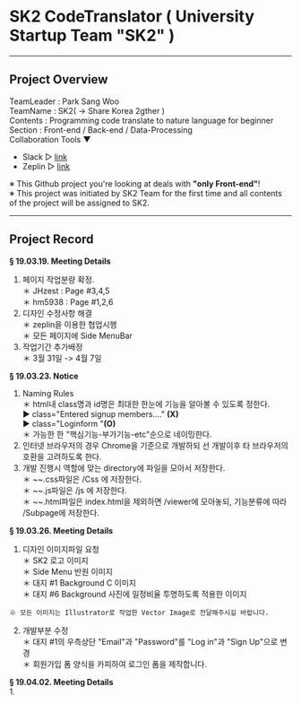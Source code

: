# SK2 CodeTranslator ( University Startup Team "SK2" )
---
## Project Overview
TeamLeader : Park Sang Woo <br>
TeamName : SK2( -> Share Korea 2gther ) <br>
Contents : Programming code translate to nature language for beginner <br>
Section : Front-end / Back-end / Data-Processing <br>
Collaboration Tools ▼ <br>
* Slack ▷ [link](https://slack.com "슬랙") <br>
* Zeplin ▷ [link](https://zeplin.io "제플린") <br>

<p>
※ This Github project you're looking at deals with <strong>"only Front-end"</strong>!<br>
※ This project was initiated by SK2 Team for the first time and all contents of the project will be assigned to SK2.
</p>

---
## Project Record
  <strong>§ 19.03.19. Meeting Details</strong><br>
  1. 페이지 작업분량 확정.<br>
    ＊ JHzest : Page #3,4,5<br>
    ＊ hm5938 : Page #1,2,6<br>
  2. 디자인 수정사항 해결<br>
    ＊ zeplin을 이용한 협업시행<br>
    ＊ 모든 페이지에 Side MenuBar 
  3. 작업기간 추가배정<br>
    ＊ 3월 31일 -> 4월 7일<br>

  <strong>§ 19.03.23. Notice</strong><br>
  1. Naming Rules<br>
    ＊ html내 class명과 id명은 최대한 한눈에 기능을 알아볼 수 있도록 정한다.<br>
        ▶ class="Entered signup members...." <strong>(X)</strong><br>
        ▶ class="Loginform "<strong>(O)</strong><br>
    ＊ 가능한 한 "핵심기능-부가기능-etc"순으로 네이밍한다.<br>
  2. 인터넷 브라우저의 경우 Chrome을 기준으로 개발하되 선 개발이후 타 브라우저의 호환을 고려하도록 한다.<br>
  3. 개발 진행시 역할에 맞는 directory에 파일을 모아서 저장한다.<br>
    ＊ ~~.css파일은 /Css 에 저장한다.<br>
    ＊ ~~.js파일은 /js 에 저장한다.<br>
    ＊ ~~.html파일은 index.html을 제외하면 /viewer에 모아놓되, 기능분류에 따라 /Subpage에 저장한다.<br>
    
  <strong>§ 19.03.26. Meeting Details</strong><br>
  1. 디자인 이미지파일 요청<br>
    ＊ SK2 로고 이미지<br>
    ＊ Side Menu 반원 이미지<br>
    ＊ 대지 #1 Background C 이미지<br>
    ＊ 대지 #6 Background 사진에 일정비율 투명하도록 적용한 이미지<br>
    
    ※ 모든 이미지는 Illustrator로 작업한 Vector Image로 전달해주시길 바랍니다.

  2. 개발부분 수정<br>
    ＊ 대지 #1의 우측상단 "Email"과 "Password"를 "Log in"과 "Sign Up"으로 변경<br>
    ＊ 회원가입 폼 양식을 카피하여 로그인 폼을 제작합니다.<br>

  <strong>§ 19.04.02. Meeting Details</strong><br>
  1. 
